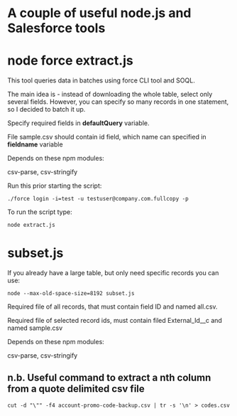 # A couple of useful node.js and Salesforce tools

# node force extract.js
This tool queries data in batches using force CLI tool and SOQL.

The main idea is - instead of downloading the whole table, 
select only several fields. However, you can specify so many
records in one statement, so I decided to batch it up.

Specify required fields in **defaultQuery** variable.

File sample.csv should contain id field, which name can specified
in **fieldname** variable

Depends on these npm modules:

csv-parse, csv-stringify 

Run this prior starting the script:

`./force login -i=test -u testuser@company.com.fullcopy -p`


To run the script type:

`node extract.js`

# subset.js

If you already have a large table, but only need specific records you can use: 

`node --max-old-space-size=8192 subset.js`

Required file of all records, that must contain field ID and named all.csv.

Required file of selected record ids, must contain filed External_Id__c 
and named sample.csv


Depends on these npm modules:

csv-parse, csv-stringify 



## n.b. Useful command to extract a nth column from a quote delimited csv file

`cut -d "\"" -f4 account-promo-code-backup.csv | tr -s '\n' > codes.csv`